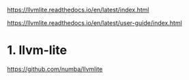 





















https://llvmlite.readthedocs.io/en/latest/index.html



https://llvmlite.readthedocs.io/en/latest/user-guide/index.html

# 1. llvm-lite

https://github.com/numba/llvmlite






























